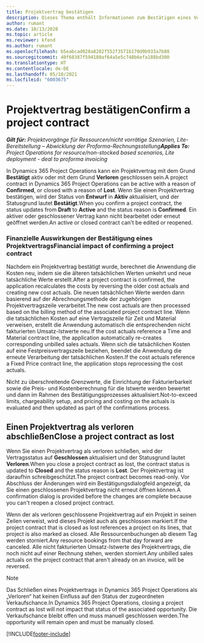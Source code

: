 ```yaml
---
title: Projektvertrag bestätigen
description: Dieses Thema enthält Informationen zum Bestätigen eines Vertrags in Project Operations.
author: rumant
ms.date: 10/13/2020
ms.topic: article
ms.reviewer: kfend
ms.author: rumant
ms.openlocfilehash: b5eabcad028a8282f552f3571b170d9b933a7b88
ms.sourcegitcommit: 40f68387f594180af64a5e5c748b6efa188bd300
ms.translationtype: HT
ms.contentlocale: de-DE
ms.lasthandoff: 05/10/2021
ms.locfileid: "6003675"
---
```

# <a name="confirm-a-project-contract"></a><span data-ttu-id="6c17f-103">Projektvertrag bestätigen</span><span class="sxs-lookup"><span data-stu-id="6c17f-103">Confirm a project contract</span></span>

<span data-ttu-id="6c17f-104">_**Gilt für:** Projektvorgänge für Ressourcen/nicht vorrätige Szenarien, Lite-Bereitstellung – Abwicklung der Proforma-Rechnungsstellung_</span><span class="sxs-lookup"><span data-stu-id="6c17f-104">_**Applies To:** Project Operations for resource/non-stocked based scenarios, Lite deployment - deal to proforma invoicing_</span></span>

<span data-ttu-id="6c17f-105">In Dynamics 365 Project Operations kann ein Projektvertrag mit dem Grund **Bestätigt** aktiv oder mit dem Grund **Verloren** geschlossen sein.</span><span class="sxs-lookup"><span data-stu-id="6c17f-105">A project contract in Dynamics 365 Project Operations can be active with a reason of **Confirmed**, or closed with a reason of **Lost**.</span></span> <span data-ttu-id="6c17f-106">Wenn Sie einen Projektvertrag bestätigen, wird der Status von **Entwurf** in **Aktiv** aktualisiert, und der Statusgrund lautet **Bestätigt**.</span><span class="sxs-lookup"><span data-stu-id="6c17f-106">When you confirm a project contract, the status updates from **Draft** to **Active** and the status reason is **Confirmed**.</span></span> <span data-ttu-id="6c17f-107">Ein aktiver oder geschlossener Vertrag kann nicht bearbeitet oder erneut geöffnet werden.</span><span class="sxs-lookup"><span data-stu-id="6c17f-107">An active or closed contract can't be edited or reopened.</span></span> 

### <a name="financial-impact-of-confirming-a-project-contract"></a><span data-ttu-id="6c17f-108">Finanzielle Auswirkungen der Bestätigung eines Projektvertrags</span><span class="sxs-lookup"><span data-stu-id="6c17f-108">Financial impact of confirming a project contract</span></span>

<span data-ttu-id="6c17f-109">Nachdem ein Projektvertrag bestätigt wurde, berechnet die Anwendung die Kosten neu, indem sie die älteren tatsächlichen Werten umkehrt und neue tatsächliche Werte erstellt.</span><span class="sxs-lookup"><span data-stu-id="6c17f-109">After a project contract is confirmed, the application recalculates the costs by reversing the older cost actuals and creating new cost actuals.</span></span> <span data-ttu-id="6c17f-110">Die neuen tatsächlichen Werte werden dann basierend auf der Abrechnungsmethode der zugehörigen Projektvertragszeile verarbeitet.</span><span class="sxs-lookup"><span data-stu-id="6c17f-110">The new cost actuals are then processed based on the billing method of the associated project contract line.</span></span> <span data-ttu-id="6c17f-111">Wenn die tatsächlichen Kosten auf eine Vertragszeile für Zeit und Material verweisen, erstellt die Anwendung automatisch die entsprechenden nicht fakturierten Umsatz-Istwerte neu.</span><span class="sxs-lookup"><span data-stu-id="6c17f-111">If the cost actuals reference a Time and Material contract line, the application automatically re-creates corresponding unbilled sales actuals.</span></span> <span data-ttu-id="6c17f-112">Wenn sich die tatsächlichen Kosten auf eine Festpreisvertragszeile beziehen, beendet die Anwendung die erneute Verarbeitung der tatsächlichen Kosten.</span><span class="sxs-lookup"><span data-stu-id="6c17f-112">If the cost actuals reference a Fixed Price contract line, the application stops reprocessing the cost actuals.</span></span>

<span data-ttu-id="6c17f-113">Nicht zu überschreitende Grenzwerte, die Einrichtung der Fakturierbarkeit sowie die Preis- und Kostenberechnung für die Istwerte werden bewertet und dann im Rahmen des Bestätigungsprozesses aktualisiert.</span><span class="sxs-lookup"><span data-stu-id="6c17f-113">Not-to-exceed limits, chargeability setup, and pricing and costing on the actuals is evaluated and then updated as part of the confirmations process.</span></span>

## <a name="close-a-project-contract-as-lost"></a><span data-ttu-id="6c17f-114">Einen Projektvertrag als verloren abschließen</span><span class="sxs-lookup"><span data-stu-id="6c17f-114">Close a project contract as lost</span></span>

<span data-ttu-id="6c17f-115">Wenn Sie einen Projektvertrag als verloren schließen, wird der Vertragsstatus auf **Geschlossen** aktualisiert und der Statusgrund lautet **Verloren**.</span><span class="sxs-lookup"><span data-stu-id="6c17f-115">When you close a project contract as lost, the contract status is updated to **Closed** and the status reason is **Lost**.</span></span> <span data-ttu-id="6c17f-116">Der Projektvertrag ist daraufhin schreibgeschützt.</span><span class="sxs-lookup"><span data-stu-id="6c17f-116">The project contract becomes read-only.</span></span> <span data-ttu-id="6c17f-117">Vor Abschluss der Änderungen wird ein Bestätigungsdialogfeld angezeigt, da Sie einen geschlossenen Projektvertrag nicht erneut öffnen können.</span><span class="sxs-lookup"><span data-stu-id="6c17f-117">A confirmation dialog is provided before the changes are complete because you can't reopen a closed project contract.</span></span>

<span data-ttu-id="6c17f-118">Wenn der als verloren geschlossene Projektvertrag auf ein Projekt in seinen Zeilen verweist, wird dieses Projekt auch als geschlossen markiert.</span><span class="sxs-lookup"><span data-stu-id="6c17f-118">If the project contract that is closed as lost references a project on its lines, that project is also marked as closed.</span></span> <span data-ttu-id="6c17f-119">Alle Ressourcenbuchungen ab diesem Tag werden storniert.</span><span class="sxs-lookup"><span data-stu-id="6c17f-119">Any resource bookings from that day forward are canceled.</span></span> <span data-ttu-id="6c17f-120">Alle nicht fakturierten Umsatz-Istwerte des Projektvertrags, die noch nicht auf einer Rechnung stehen, werden storniert.</span><span class="sxs-lookup"><span data-stu-id="6c17f-120">Any unbilled sales actuals on the project contract that aren't already on an invoice, will be reversed.</span></span>

> [!NOTE]
> <span data-ttu-id="6c17f-121">Das Schließen eines Projektvertrags in Dynamics 365 Project Operations als „Verloren“ hat keinen Einfluss auf den Status der zugeordneten Verkaufschance.</span><span class="sxs-lookup"><span data-stu-id="6c17f-121">In Dynamics 365 Project Operations, closing a project contract as lost will not impact that status of the associated opportunity.</span></span> <span data-ttu-id="6c17f-122">Die Verkaufschance bleibt offen und muss manuell geschlossen werden.</span><span class="sxs-lookup"><span data-stu-id="6c17f-122">The opportunity will remain open and must be manually closed.</span></span>


[!INCLUDE[footer-include](../../includes/footer-banner.md)]